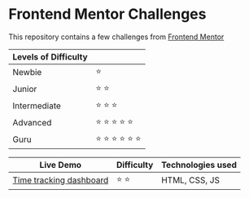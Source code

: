 # Frontend Mentor Challenges

This repository contains a few challenges from [Frontend Mentor](https://www.frontendmentor.io/)

|Levels of Difficulty | |
|---|---|
| Newbie | :star: |
| Junior | :star: :star: |
| Intermediate | :star: :star: :star:  |
| Advanced | :star: :star: :star: :star: :star: |
| Guru | :star: :star: :star: :star: :star: :star: |

|Live Demo|Difficulty|Technologies used|
|---|---|---|
|[Time tracking dashboard](https://mariocachapuz.github.io/frontend-mentor-challenges/time-tracking-dashboard/)|:star: :star:|HTML, CSS, JS|
